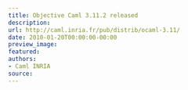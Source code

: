 ```yaml
---
title: Objective Caml 3.11.2 released
description:
url: http://caml.inria.fr/pub/distrib/ocaml-3.11/
date: 2010-01-20T00:00:00-00:00
preview_image:
featured:
authors:
- Caml INRIA
source:
---
```



